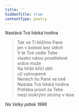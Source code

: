 ```yaml
---
title: ''
hiddenTitle: true
contentType: poetry
---
```


<section>

>   

</section>

<section>

>   

</section>

<section>

Nastává Tvá lidská hodina

> Tak se Ti blížíme Pane  
> jen v bolesti bez útěch  
> V té Tvé vedle Tebe  
> vlastní rukou prostřelené  
> srdce muže  
> Na hřišti křičí děti  
> už vykoupené  
> Nenech ho Pane ve tmě  
> Nastala Tvá lidská hodina  
> Potřeba prosit za Tebe  
> mezi mokrými stromy v lese

</section>

<section>

_Na Velký pátek 1996_

</section>
